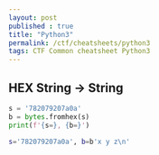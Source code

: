 ```yaml
---
layout: post
published : true
title: "Python3"
permalink: /ctf/cheatsheets/python3
tags: CTF Common cheatsheet Python3
---
```

## HEX String -> String
```python
s = '782079207a0a'
b = bytes.fromhex(s)
print(f'{s=}, {b=}')
```
```sh
s='782079207a0a', b=b'x y z\n'
```
